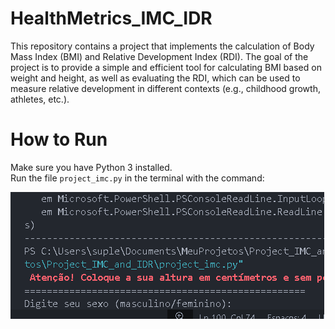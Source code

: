# HealthMetrics_IMC_IDR
 This repository contains a project that implements the calculation of Body Mass Index (BMI) and Relative Development Index (RDI). The goal of the project is to provide a simple and efficient tool for calculating BMI based on weight and height, as well as evaluating the RDI, which can be used to measure relative development in different contexts (e.g., childhood growth, athletes, etc.).

 # How to Run
Make sure you have Python 3 installed.  
Run the file `project_imc.py` in the terminal with the command:

![Project Demo](assets/IMC.gif)